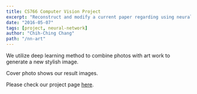 ```yaml
---
title: CS766 Computer Vision Project
excerpt: "Reconstruct and modify a current paper regarding using neural network to build art work."
date: "2016-05-07"
tags: [project, neural-network]
author: "Chih-Ching Chang"
path: "/nn-art"
---
```


We utilize deep learning method to combine photos with art work to generate a new stylish image.

Cover photo shows our result images.

Please check our project page [here](http://eyeccc.github.io/CS766_Project/).